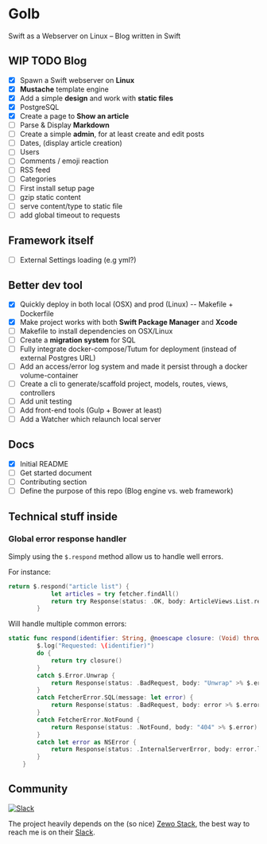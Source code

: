 # Golb
Swift as a Webserver on Linux – Blog written in Swift

## WIP TODO Blog
- [X] Spawn a Swift webserver on **Linux** 
- [X] **Mustache** template engine
- [X] Add a simple **design** and work with **static files**
- [X] PostgreSQL
- [X] Create a page to **Show an article**
- [ ] Parse & Display **Markdown**
- [ ] Create a simple **admin**, for at least create and edit posts
- [ ] Dates, (display article creation)
- [ ] Users
- [ ] Comments / emoji reaction
- [ ] RSS feed
- [ ] Categories
- [ ] First install setup page
- [ ] gzip static content
- [ ] serve content/type to static file
- [ ] add global timeout to requests

## Framework itself
- [ ] External Settings loading (e.g yml?)

## Better dev tool
- [X] Quickly deploy in both local (OSX) and prod (Linux) -- Makefile + Dockerfile
- [X] Make project works with both **Swift Package Manager** and **Xcode**
- [ ] Makefile to install dependencies on OSX/Linux
- [ ] Create a **migration system** for SQL
- [ ] Fully integrate docker-compose/Tutum for deployment (instead of external Postgres URL)
- [ ] Add an access/error log system and made it persist through a docker volume-container
- [ ] Create a cli to generate/scaffold project, models, routes, views, controllers 
- [ ] Add unit testing
- [ ] Add front-end tools (Gulp + Bower at least)
- [ ] Add a Watcher which relaunch local server

## Docs 
- [X] Initial README
- [ ] Get started document
- [ ] Contributing section
- [ ] Define the purpose of this repo (Blog engine vs. web framework)

## Technical stuff inside
### Global error response handler 

Simply using the `$.respond` method allow us to handle well errors.

For instance:
```swift
return $.respond("article list") {
            let articles = try fetcher.findAll()
            return try Response(status: .OK, body: ArticleViews.List.render(articles) >% root.render )
        }
```

Will handle multiple common errors:

```swift
static func respond(identifier: String, @noescape closure: (Void) throws -> Response) -> Response {
        $.log("Requested: \(identifier)")
        do {
            return try closure()
        }
        catch $.Error.Unwrap {
            return Response(status: .BadRequest, body: "Unwrap" >% $.error)
        }
        catch FetcherError.SQL(message: let error) {
            return Response(status: .BadRequest, body: error >% $.error)
        }
        catch FetcherError.NotFound {
            return Response(status: .NotFound, body: "404" >% $.error)
        }
        catch let error as NSError {
            return Response(status: .InternalServerError, body: error.localizedDescription >% $.error)
        }
    }
```



## Community

[![Slack](http://s13.postimg.org/ybwy92ktf/Slack.png)](http://slack.zewo.io)

The project heavily depends on the (so nice) [Zewo Stack](https://github.com/Zewo), the best way to reach me is on their [Slack](http://slack.zewo.io).
